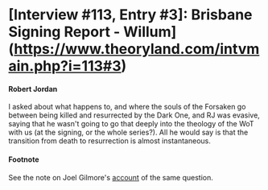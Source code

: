 # [Interview #113, Entry #3]: Brisbane Signing Report - Willum](https://www.theoryland.com/intvmain.php?i=113#3)

#### Robert Jordan

I asked about what happens to, and where the souls of the Forsaken go between being killed and resurrected by the Dark One, and RJ was evasive, saying that he wasn't going to go that deeply into the theology of the WoT with us (at the signing, or the whole series?). All he would say is that the transition from death to resurrection is almost instantaneous.

#### Footnote

See the note on Joel Gilmore's
[account](http://www.theoryland.com/intvmain.php?i=112#6)
of the same question.

